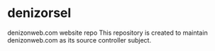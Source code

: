 # denizorsel
denizonweb.com website repo
This repository is created to maintain denizonweb.com as its source controller subject.
